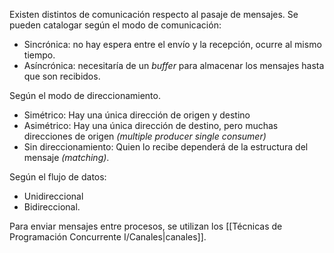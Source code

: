 Existen distintos de comunicación respecto al pasaje de mensajes. Se pueden catalogar según el modo de comunicación:

- Sincrónica: no hay espera entre el envío y la recepción, ocurre al mismo tiempo.
- Asíncrónica: necesitaría de un *buffer* para almacenar los mensajes hasta que son recibidos.

Según el modo de direccionamiento.

- Simétrico: Hay una única dirección de origen y destino
- Asimétrico: Hay una única dirección de destino, pero muchas direcciones de origen *(multiple producer single consumer)*
- Sin direccionamiento: Quien lo recibe dependerá de la estructura del mensaje *(matching)*.

Según el flujo de datos:

- Unidireccional
- Bidireccional.

Para enviar mensajes entre procesos, se utilizan los [[Técnicas de Programación Concurrente I/Canales|canales]].
